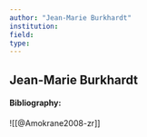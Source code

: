 ```yaml
---
author: "Jean-Marie Burkhardt"
institution:
field:
type:
---
```


## Jean-Marie Burkhardt
#### Bibliography:

![[@Amokrane2008-zr]]